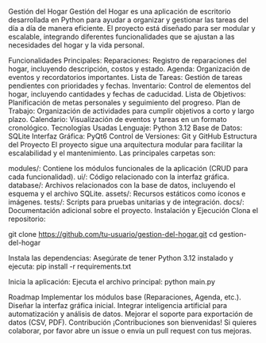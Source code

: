 Gestión del Hogar
Gestión del Hogar es una aplicación de escritorio desarrollada en Python para ayudar a organizar y gestionar las tareas del día a día de manera eficiente. El proyecto está diseñado para ser modular y escalable, integrando diferentes funcionalidades que se ajustan a las necesidades del hogar y la vida personal.

Funcionalidades Principales:
Reparaciones: Registro de reparaciones del hogar, incluyendo descripción, costos y estado.
Agenda: Organización de eventos y recordatorios importantes.
Lista de Tareas: Gestión de tareas pendientes con prioridades y fechas.
Inventario: Control de elementos del hogar, incluyendo cantidades y fechas de caducidad.
Lista de Objetivos: Planificación de metas personales y seguimiento del progreso.
Plan de Trabajo: Organización de actividades para cumplir objetivos a corto y largo plazo.
Calendario: Visualización de eventos y tareas en un formato cronológico.
Tecnologías Usadas
Lenguaje: Python 3.12
Base de Datos: SQLite
Interfaz Gráfica: PyQt6
Control de Versiones: Git y GitHub
Estructura del Proyecto
El proyecto sigue una arquitectura modular para facilitar la escalabilidad y el mantenimiento. Las principales carpetas son:

modules/: Contiene los módulos funcionales de la aplicación (CRUD para cada funcionalidad).
ui/: Código relacionado con la interfaz gráfica.
database/: Archivos relacionados con la base de datos, incluyendo el esquema y el archivo SQLite.
assets/: Recursos estáticos como íconos e imágenes.
tests/: Scripts para pruebas unitarias y de integración.
docs/: Documentación adicional sobre el proyecto.
Instalación y Ejecución
Clona el repositorio:

git clone https://github.com/tu-usuario/gestion-del-hogar.git
cd gestion-del-hogar

Instala las dependencias: Asegúrate de tener Python 3.12 instalado y ejecuta:
pip install -r requirements.txt

Inicia la aplicación: Ejecuta el archivo principal:
python main.py

Roadmap
 Implementar los módulos base (Reparaciones, Agenda, etc.).
 Diseñar la interfaz gráfica inicial.
 Integrar inteligencia artificial para automatización y análisis de datos.
 Mejorar el soporte para exportación de datos (CSV, PDF).
Contribución
¡Contribuciones son bienvenidas! Si quieres colaborar, por favor abre un issue o envía un pull request con tus mejoras.
